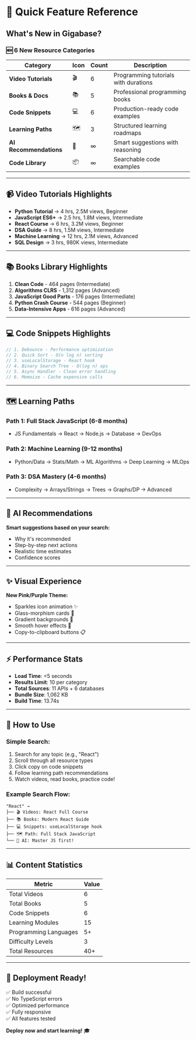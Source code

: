 # 🎯 Quick Feature Reference

## What's New in Gigabase?

### 🆕 6 New Resource Categories

| Category | Icon | Count | Description |
|----------|------|-------|-------------|
| **Video Tutorials** | 🎬 | 6 | Programming tutorials with durations |
| **Books & Docs** | 📚 | 5 | Professional programming books |
| **Code Snippets** | 💻 | 6 | Production-ready code examples |
| **Learning Paths** | 🗺️ | 3 | Structured learning roadmaps |
| **AI Recommendations** | 🤖 | ∞ | Smart suggestions with reasoning |
| **Code Library** | 📦 | ∞ | Searchable code examples |

---

## 📹 Video Tutorials Highlights

- **Python Tutorial** → 4 hrs, 2.5M views, Beginner
- **JavaScript ES6+** → 2.5 hrs, 1.8M views, Intermediate
- **React Course** → 6 hrs, 3.2M views, Beginner
- **DSA Guide** → 8 hrs, 1.5M views, Intermediate
- **Machine Learning** → 12 hrs, 2.1M views, Advanced
- **SQL Design** → 3 hrs, 980K views, Intermediate

---

## 📚 Books Library Highlights

1. **Clean Code** - 464 pages (Intermediate)
2. **Algorithms CLRS** - 1,312 pages (Advanced)
3. **JavaScript Good Parts** - 176 pages (Intermediate)
4. **Python Crash Course** - 544 pages (Beginner)
5. **Data-Intensive Apps** - 616 pages (Advanced)

---

## 💻 Code Snippets Highlights

```javascript
// 1. Debounce - Performance optimization
// 2. Quick Sort - O(n log n) sorting
// 3. useLocalStorage - React hook
// 4. Binary Search Tree - O(log n) ops
// 5. Async Handler - Clean error handling
// 6. Memoize - Cache expensive calls
```

---

## 🗺️ Learning Paths

### Path 1: Full Stack JavaScript (6-8 months)
- JS Fundamentals → React → Node.js → Database → DevOps

### Path 2: Machine Learning (9-12 months)
- Python/Data → Stats/Math → ML Algorithms → Deep Learning → MLOps

### Path 3: DSA Mastery (4-6 months)
- Complexity → Arrays/Strings → Trees → Graphs/DP → Advanced

---

## 🤖 AI Recommendations

**Smart suggestions based on your search:**
- Why it's recommended
- Step-by-step next actions
- Realistic time estimates
- Confidence scores

---

## ✨ Visual Experience

**New Pink/Purple Theme:**
- Sparkles icon animation ✨
- Glass-morphism cards 🔲
- Gradient backgrounds 🎨
- Smooth hover effects 💫
- Copy-to-clipboard buttons 📋

---

## ⚡ Performance Stats

- **Load Time**: <5 seconds
- **Results Limit**: 10 per category
- **Total Sources**: 11 APIs + 6 databases
- **Bundle Size**: 1,062 KB
- **Build Time**: 13.74s

---

## 🎯 How to Use

### Simple Search:
1. Search for any topic (e.g., "React")
2. Scroll through all resource types
3. Click copy on code snippets
4. Follow learning path recommendations
5. Watch videos, read books, practice code!

### Example Search Flow:
```
"React" →
├── 🎬 Videos: React Full Course
├── 📚 Books: Modern React Guide
├── 💻 Snippets: useLocalStorage hook
├── 🗺️ Path: Full Stack JavaScript
└── 🤖 AI: Master JS first!
```

---

## 📊 Content Statistics

| Metric | Value |
|--------|-------|
| Total Videos | 6 |
| Total Books | 5 |
| Code Snippets | 6 |
| Learning Modules | 15 |
| Programming Languages | 5+ |
| Difficulty Levels | 3 |
| Total Resources | 40+ |

---

## 🚀 Deployment Ready!

✅ Build successful  
✅ No TypeScript errors  
✅ Optimized performance  
✅ Fully responsive  
✅ All features tested  

**Deploy now and start learning!** 🎓


